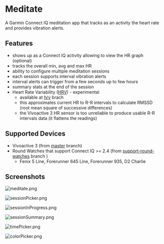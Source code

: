# Meditate

A Garmin Connect IQ meditation app that tracks as an activity the heart rate and provides vibration alerts.

## Features
- shows up as a Connect IQ activity allowing to view the HR graph (optional)
- tracks the overall min, avg and max HR
- ability to configure multiple meditation sessions
- each session supports interval vibration alerts
- interval alerts can trigger from a few seconds up to few hours
- summary stats at the end of the session
- Heart Rate Variability ([HRV](https://en.wikipedia.org/wiki/Heart_rate_variability)) - experimental
  - available at [hrv](https://github.com/vtrifonov-esfiddle/Meditate/tree/hrv) brach
  - this approximates current HR to R-R intervals to calculate RMSSD (root mean square of successive differences)
  - the Vivoactive 3 HR sensor is too unreliable to produce usable R-R intervals data (it flattens the readings)

## Supported Devices
- Vivoactive 3 (from [master](https://github.com/vtrifonov-esfiddle/Meditate/tree/master) branch)
- Round Watches that support Connect IQ >= 2.4 (from [support-round-watches](https://github.com/vtrifonov-esfiddle/Meditate/tree/support-round-watches) branch )
  - Fenix 5 Line, Forerunner 645 Line, Forerunner 935, D2 Charlie

## Screenshots
![meditate.png](https://github.com/vtrifonov-esfiddle/Meditate/blob/master/screenshots/meditate.png)

![sessionPicker.png](https://github.com/vtrifonov-esfiddle/Meditate/blob/master/screenshots/sessionPicker.PNG)

![sessionInProgress.png](https://github.com/vtrifonov-esfiddle/Meditate/blob/master/screenshots/sessionInProgress.PNG)

![sessionSummary.png](https://github.com/vtrifonov-esfiddle/Meditate/blob/master/screenshots/sessionSummary.PNG)

![timePicker.png](https://github.com/vtrifonov-esfiddle/Meditate/blob/master/screenshots/timePicker.PNG)

![colorPicker.png](https://github.com/vtrifonov-esfiddle/Meditate/blob/master/screenshots/colorPicker.PNG)
